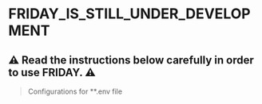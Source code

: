 # FRIDAY_IS_STILL_UNDER_DEVELOPMENT #
## ⚠ Read the instructions below carefully in order to use FRIDAY. ⚠

> Configurations for **.env file
